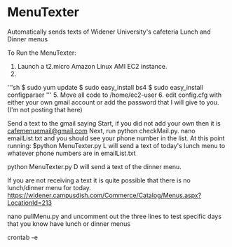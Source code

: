 # MenuTexter
Automatically sends texts of Widener University's cafeteria Lunch and Dinner menus

To Run the MenuTexter:
1. Launch a t2.micro Amazon Linux AMI EC2 instance.
2. 
'''sh
$ sudo yum update
$ sudo easy_install bs4
$ sudo easy_install configparser
'''
5. Move all code to /home/ec2-user
6. edit config.cfg with either your own gmail account or add the password that I will give to you. (I'm not posting that here)

Send a text to the gmail saying Start, if you did not add your own then it is cafemenuemail@gmail.com
Next, run python checkMail.py. nano emailList.txt and you should see your phone number in the list.
At this point running:
$python MenuTexter.py L
will send a text of today's lunch menu to whatever phone numbers are in emailList.txt

python MenuTexter.py D will send a text of the dinner menu.

If you are not receiving a text it is quite possible that there is no lunch/dinner menu for today.
https://widener.campusdish.com/Commerce/Catalog/Menus.aspx?LocationId=213

nano pullMenu.py and uncomment out the three lines to test specific days that you know have lunch or dinner menus

crontab -e

